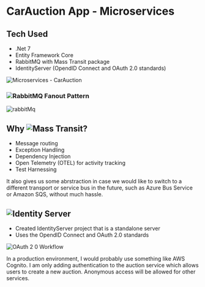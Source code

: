 # CarAuction App - Microservices

## Tech Used

- .Net 7
- Entity Framework Core
- RabbitMQ with Mass Transit package
- IdentityServer (OpendID Connect and OAuth 2.0 standards)

![Microservices - CarAuction](https://github.com/vectorNull/CarAuction-App---Microservices/assets/50179896/1150f59e-eb46-4d24-9eb9-64820dca6203)

### ![RabbitMQ](https://www.rabbitmq.com/) Fanout Pattern

![rabbitMq](https://github.com/vectorNull/CarAuction-App---Microservices/assets/50179896/e5125992-69b0-4c5b-a643-ad006c13b79f)

## Why ![Mass Transit](https://masstransit.io/)?

- Message routing
- Exception Handling
- Dependency Injection
- Open Telemetry (OTEL) for activity tracking
- Test Harnessing

It also gives us some abrstraction in case we would like to switch to a different transport or service bus in the future, such as Azure Bus Service or Amazon SQS, without much hassle.

## ![Identity Server](https://duendesoftware.com/products/identityserver)

- Created IdentityServer project that is a standalone server
- Uses the OpendID Connect and OAuth 2.0 standards

![OAuth 2 0 Workflow](https://github.com/vectorNull/CarAuction-App---Microservices/assets/50179896/d6c8b877-60f2-40db-bed8-95c478c01f69)

In a production environment, I would probably use something like AWS Cognito. I am only adding authentication to the auction service which allows users to create a new auction. Anonymous access will be allowed for other services.
